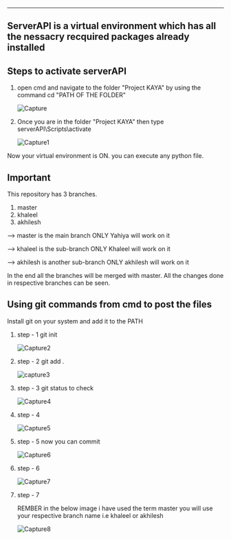 --------------------------------------------------------------------------------------------------------------
ServerAPI is a virtual environment which has all the nessacry recquired packages already installed
--------------------------------------------------------------------------------------------------------------

Steps to activate serverAPI
----------------------------------------
1. open cmd and navigate to the folder "Project KAYA" by using the command 
    cd "PATH OF THE FOLDER"
    
    ![Capture](https://user-images.githubusercontent.com/50165321/119637485-52ff3a80-be33-11eb-89f8-12b59e4e5aee.JPG)

  
2. Once you are in the folder "Project KAYA" then type
     serverAPI\Scripts\activate
     
     ![Capture1](https://user-images.githubusercontent.com/50165321/119637650-82ae4280-be33-11eb-941d-74709a541d6f.JPG)

Now your virtual environment is ON. you can execute any python file.


Important
-----------------------
This repository has 3 branches.
1. master
2. khaleel
3. akhilesh

--> master is the main branch ONLY Yahiya will work on it

--> khaleel is the sub-branch ONLY Khaleel will work on it

--> akhilesh is another sub-branch ONLY akhilesh will work on it

In the end all the branches will be merged with master. All the changes done in respective branches can be seen.



Using git commands from cmd to post the files
----------------------------------------------------------------------

Install git on your system and add it to the PATH


1. step - 1
    git init
    
    
   ![Capture2](https://user-images.githubusercontent.com/50165321/119639024-d705f200-be34-11eb-8d15-cf9a4e1a457e.JPG)

2. step - 2
    git add .
    
    
   ![capture3](https://user-images.githubusercontent.com/50165321/119639172-fac93800-be34-11eb-937a-a2a49eba56b6.JPG)
   
3. step - 3
    git status     to check
    
    
    ![Capture4](https://user-images.githubusercontent.com/50165321/119639572-5d223880-be35-11eb-9079-a9192aee50eb.JPG)

4. step - 4

    ![Capture5](https://user-images.githubusercontent.com/50165321/119639791-922e8b00-be35-11eb-913e-e812878010d1.JPG)

5. step - 5
    now you can commit
    
    
    ![Capture6](https://user-images.githubusercontent.com/50165321/119639968-bdb17580-be35-11eb-954c-17759de3e943.JPG)

6. step - 6


   ![Capture7](https://user-images.githubusercontent.com/50165321/119640178-f7827c00-be35-11eb-8d4b-d5f0b84f5f97.JPG)

7. step - 7

    REMBER in the below image i have used the term master you will use your respective branch name
    i.e khaleel or akhilesh
    
    
    ![Capture8](https://user-images.githubusercontent.com/50165321/119640347-27ca1a80-be36-11eb-92ed-5ccbeb43abf8.JPG)
 






